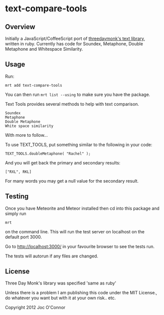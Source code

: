 text-compare-tools
==================

Overview
--------

Initially a JavaScript/CoffeeScript port of [threedaymonk's text library](https://github.com/threedaymonk/text), written in ruby. 
Currently has code for Soundex, Metaphone, Double Metaphone and Whitespace Similarity.

Usage
-----

Run:

    mrt add text-compare-tools

You can then run `mrt list --using` to make sure you have the package.

Text Tools provides several methods to help with text comparison.

    Soundex
    Metaphone
    Double Metaphone
    White space similarity
    
    
With more to follow...

To use TEXT_TOOLS, put something similar to the following in your code:

    TEXT_TOOLS.doubleMetaphone( "Rachel" );

And you will get back the primary and secondary results:

    ["RXL", RKL]

For many words you may get a null value for the secondary result.

Testing
-------

Once you have Meteorite and Meteor installed then cd into this package and simply run

    mrt

on the command line. This will run the test server on localhost on the default port 3000.

Go to <http://localhost:3000/> in your favourite browser to see the tests run.



The tests will autorun if any files are changed.

License
-------

Three Day Monk's library was specified 'same as ruby'

Unless there is a problem I am publishing this code under the MIT License., do whatever you want but with it at your own risk.. etc.

Copyright 2012 Joc O'Connor

